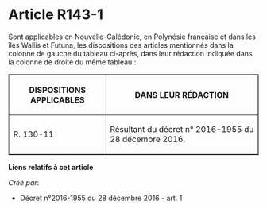 # Article R143-1

Sont  applicables en Nouvelle-Calédonie, en Polynésie française et dans les  îles Wallis et Futuna, les dispositions des
articles mentionnés dans la  colonne de gauche du tableau ci-après, dans leur rédaction indiquée dans  la colonne de droite
du même tableau : 

<table border="1">
      <tbody>
        <tr>
          <th>

DISPOSITIONS APPLICABLES 

</th>
          <th>

DANS LEUR RÉDACTION 

</th>
        </tr>
        <tr>
          <td align="justify" valign="middle">

R. 130-11 

</td>
          <td valign="middle" align="justify">

Résultant du décret n° 2016-1955 du 28 décembre 2016.

</td>
        </tr>
      </tbody>
    </table>

**Liens relatifs à cet article**

_Créé par_:

  - Décret n°2016-1955 du 28 décembre 2016 - art. 1
